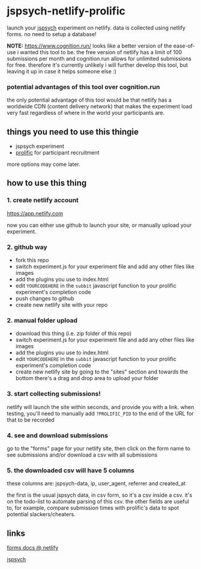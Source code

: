 # jspsych-netlify-prolific

launch your [jspsych](https://www.jspsych.org) experiment on netlify. data is collected using netlify forms. no need to setup a database!

**NOTE:** https://www.cognition.run/ looks like a better version of the ease-of-use i wanted this tool to be. the free version of netlify has a limit of 100 submissions per month and cognition.run allows for unlimited submissions for free. therefore it's currently unlikely i will further develop this tool, but leaving it up in case it helps someone else :)

### potential advantages of this tool over cognition.run
the only potential advantage of this tool would be that netlify has a worldwide CDN (content delivery network) that makes the experiment load very fast regardless of where in the world your participants are.

## things you need to use this thingie

- jspsych experiment
- [prolific](https://www.prolific.co) for participant recruitment

more options may come later.

## how to use this thing

### 1. create netlify account
https://app.netlify.com

now you can either use github to launch your site, or manually upload your experiment.

### 2. github way
- fork this repo
- switch experiment.js for your experiment file and add any other files like images
- add the plugins you use to index.html
- edit `YOURCODEHERE` in the `subbit` javascript function to your prolific experiment's completion code
- push changes to github
- create new netlify site with your repo

### 2. manual folder upload
- download this thing (i.e. zip folder of this repo)
- switch experiment.js for your experiment file and add any other files like images
- add the plugins you use to index.html
- edit `YOURCODEHERE` in the `subbit` javascript function to your prolific experiment's completion code
- create new netlify site by going to the "sites" section and towards the bottom there's a drag and drop area to upload your folder

### 3. start collecting submissions!
netlify will launch the site within seconds, and provide you with a link. when testing, you'll need to manually add `?PROLIFIC_PID` to the end of the URL for that to be recorded

### 4. see and download submissions
go to the "forms" page for your netlify site, then click on the form name to see submissions and/or download a csv with all submissions

### 5. the downloaded csv will have 5 columns
these columns are: jspsych-data, ip, user_agent, referrer and created_at

the first is the usual jspsych data, in csv form, so it's a csv inside a csv. it's on the todo-list to automate parsing of this csv. the other fields are useful to, for example, compare submission times with prolific's data to spot potential slackers/cheaters.

## links

[forms docs @ netlify](https://docs.netlify.com/forms/setup/#submit-forms-via-ajax)

[jspsych](https://www.jspsych.org) 